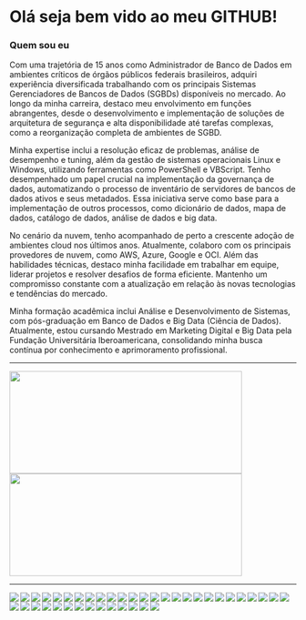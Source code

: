 # Olá seja bem vido ao meu GITHUB!

### Quem sou eu
Com uma trajetória de 15 anos como Administrador de Banco de Dados em ambientes críticos de órgãos públicos federais brasileiros, adquiri experiência diversificada trabalhando com os principais Sistemas Gerenciadores de Bancos de Dados (SGBDs) disponíveis no mercado. Ao longo da minha carreira, destaco meu envolvimento em funções abrangentes, desde o desenvolvimento e implementação de soluções de arquitetura de segurança e alta disponibilidade até tarefas complexas, como a reorganização completa de ambientes de SGBD.

Minha expertise inclui a resolução eficaz de problemas, análise de desempenho e tuning, além da gestão de sistemas operacionais Linux e Windows, utilizando ferramentas como PowerShell e VBScript. Tenho desempenhado um papel crucial na implementação da governança de dados, automatizando o processo de inventário de servidores de bancos de dados ativos e seus metadados. Essa iniciativa serve como base para a implementação de outros processos, como dicionário de dados, mapa de dados, catálogo de dados, análise de dados e big data.

No cenário da nuvem, tenho acompanhado de perto a crescente adoção de ambientes cloud nos últimos anos. Atualmente, colaboro com os principais provedores de nuvem, como AWS, Azure, Google e OCI. Além das habilidades técnicas, destaco minha facilidade em trabalhar em equipe, liderar projetos e resolver desafios de forma eficiente. Mantenho um compromisso constante com a atualização em relação às novas tecnologias e tendências do mercado.

Minha formação acadêmica inclui Análise e Desenvolvimento de Sistemas, com pós-graduação em Banco de Dados e Big Data (Ciência de Dados). Atualmente, estou cursando Mestrado em Marketing Digital e Big Data pela Fundação Universitária Iberoamericana, consolidando minha busca contínua por conhecimento e aprimoramento profissional.


------------------------------------------------------

<div>
  <img height="180em" src="https://github-readme-stats.vercel.app/api?username=j-a-vicente&show_icons=true&theme=algolia&include_all_commits=true&count_private=true" width="90%"/ >
  <img height="180em" src="https://github-readme-stats.vercel.app/api/top-langs/?username=j-a-vicente&layout=compact&langs_count=6&theme=algolia" width="90%"/>
</div>

------------------------------------------------------

<div align="center">
  <a href="https://github.com/j-a-vicente">
<img align="left" src="https://img.shields.io/badge/Microsoft%20SQL%20Server-CC2927?style=for-the-badge&logo=microsoft%20sql%20server&logoColor=white" />
<img align="left" src="https://img.shields.io/badge/Oracle-F80000?style=for-the-badge&logo=oracle&logoColor=white" />
<img align="left" src="https://img.shields.io/badge/mysql-%2300f.svg?style=for-the-badge&logo=mysql&logoColor=white" />
<img align="left" src="https://img.shields.io/badge/postgres-%23316192.svg?style=for-the-badge&logo=postgresql&logoColor=white" />
<img align="left" src="https://img.shields.io/badge/MongoDB-%234ea94b.svg?style=for-the-badge&logo=mongodb&logoColor=white" />
<img align="left" src="https://img.shields.io/badge/Neo4j-008CC1?style=for-the-badge&logo=neo4j&logoColor=white" />
<img align="left" src="https://img.shields.io/badge/firebase-%23039BE5.svg?style=for-the-badge&logo=firebase" />
<img align="left" src="https://img.shields.io/badge/Amazon%20DynamoDB-4053D6?style=for-the-badge&logo=Amazon%20DynamoDB&logoColor=white" /> 
<img align="left" src="https://img.shields.io/badge/cassandra-%231287B1.svg?style=for-the-badge&logo=apache-cassandra&logoColor=white" /> 
<img align="left" src="https://img.shields.io/badge/java-%23ED8B00.svg?style=for-the-badge&logo=openjdk&logoColor=white"/>
<img align="left" src="https://img.shields.io/badge/.NET-5C2D91?style=for-the-badge&logo=.net&logoColor=white"/>
<img align="left" src="https://img.shields.io/badge/scala-%23DC322F.svg?style=for-the-badge&logo=scala&logoColor=white"/>
<img align="left" src="https://img.shields.io/badge/Visual%20Studio%20Code-0078d7.svg?style=for-the-badge&logo=visual-studio-code&logoColor=white"/>
<img align="left" src="https://img.shields.io/badge/Visual%20Studio-5C2D91.svg?style=for-the-badge&logo=visual-studio&logoColor=white"/>
<img align="left" src="https://img.shields.io/badge/python-3670A0?style=for-the-badge&logo=python&logoColor=ffdd54"/>
<img align="left" src="https://img.shields.io/badge/r-%23276DC3.svg?style=for-the-badge&logo=r&logoColor=white"/>
<img align="left" src="https://img.shields.io/badge/shell_script-%23121011.svg?style=for-the-badge&logo=gnu-bash&logoColor=white"/>
<img align="left" src="https://img.shields.io/badge/pandas-%23150458.svg?style=for-the-badge&logo=pandas&logoColor=white"/>
<img align="left" src="https://img.shields.io/badge/Anaconda-%2344A833.svg?style=for-the-badge&logo=anaconda&logoColor=white"/>
<img align="left" src="https://img.shields.io/badge/GoogleCloud-%234285F4.svg?style=for-the-badge&logo=google-cloud&logoColor=white"/>
<img align="left" src="https://img.shields.io/badge/azure-%230072C6.svg?style=for-the-badge&logo=microsoftazure&logoColor=white"/>
<img align="left" src="https://img.shields.io/badge/AWS-%23FF9900.svg?style=for-the-badge&logo=amazon-aws&logoColor=white"/>
<img align="left" src="https://img.shields.io/badge/PowerShell-%235391FE.svg?style=for-the-badge&logo=powershell&logoColor=white"/>
<img align="left" src="https://img.shields.io/badge/Apache%20Hadoop-66CCFF?style=for-the-badge&logo=apachehadoop&logoColor=black"/>
<img align="left" src="https://img.shields.io/badge/Apache%20Kafka-000?style=for-the-badge&logo=apachekafka"/>
<img align="left" src="https://img.shields.io/badge/Apache%20Spark-FDEE21?style=flat-square&logo=apachespark&logoColor=black"/>
<img align="left" src="https://img.shields.io/badge/Windows%20Terminal-%234D4D4D.svg?style=for-the-badge&logo=windows-terminal&logoColor=white"/>
<img align="left" src="https://img.shields.io/badge/Linux-FCC624?style=for-the-badge&logo=linux&logoColor=black"/>
<img align="left" src="https://img.shields.io/badge/Red%20Hat-EE0000?style=for-the-badge&logo=redhat&logoColor=white"/>
<img align="left" src="https://img.shields.io/badge/Windows-0078D6?style=for-the-badge&logo=windows&logoColor=white"/>
<img align="left" src="https://img.shields.io/badge/grafana-%23F46800.svg?style=for-the-badge&logo=grafana&logoColor=white"/>
<img align="left" src="https://img.shields.io/badge/power_bi-F2C811?style=for-the-badge&logo=powerbi&logoColor=black"/>
<img align="left" src="https://img.shields.io/badge/docker-%230db7ed.svg?style=for-the-badge&logo=docker&logoColor=white"/>
<img align="left" src="https://img.shields.io/badge/google-4285F4?style=for-the-badge&logo=google&logoColor=white"/>
<img align="left" src="https://img.shields.io/badge/apache-%23D42029.svg?style=for-the-badge&logo=apache&logoColor=white"/>
<img align="left" src="https://img.shields.io/badge/Apache%20Airflow-017CEE?style=for-the-badge&logo=Apache%20Airflow&logoColor=white"/>
<img align="left" src="https://img.shields.io/badge/nginx-%23009639.svg?style=for-the-badge&logo=nginx&logoColor=white"/>
<img align="left" src="https://img.shields.io/badge/linkedin-%230077B5.svg?style=for-the-badge&logo=linkedin&logoColor=white"/>
<img align="left" src="https://img.shields.io/badge/YouTube-%23FF0000.svg?style=for-the-badge&logo=YouTube&logoColor=white"/>
<img align="left" src="https://img.shields.io/badge/github-%23121011.svg?style=for-the-badge&logo=github&logoColor=white"/>
</div>

